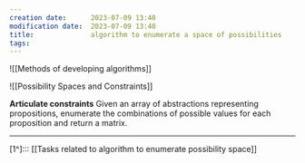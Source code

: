 ```yaml
---
creation date:		2023-07-09 13:40
modification date:	2023-07-09 13:40
title: 				algorithm to enumerate a space of possibilities
tags:
---
```

![[Methods of developing algorithms]]

![[Possibility Spaces and Constraints]]

**Articulate constraints**
Given an array of abstractions representing propositions, enumerate the combinations of  possible values for each proposition and return a matrix.

****
[1^]::: [[Tasks related to algorithm to enumerate possibility space]]
